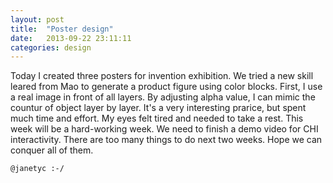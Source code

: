 ```yaml
---
layout: post
title:  "Poster design"
date:   2013-09-22 23:11:11
categories: design
---
```

Today I created three posters for invention exhibition. We tried a new skill leared from Mao to generate a product figure using color blocks. First, I use a real image in front of all layers. By adjusting alpha value, I can mimic the countur of object layer by layer. It's a very interesting prarice, but spent much time and effort. My eyes felt tired and needed to take a rest. This week will be a hard-working week. We need to finish a demo video for CHI interactivity. There are too many things to do next two weeks. Hope we can conquer all of them.

`@janetyc :-/`

